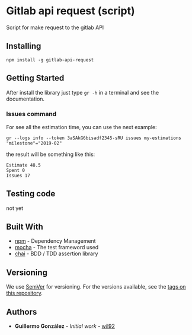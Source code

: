 # Gitlab api request (script)

Script for make request to the gitlab API


## Installing

```
npm install -g gitlab-api-request
```

## Getting Started

After install the library just type `gr -h` in a terminal and see the documentation.

### Issues command

For see all the estimation time, you can use the next example:
```
gr --logs info --token 3aSAkG6bisadf2345-sRU issues my-estimations "milestone"="2019-02"
```

the result will be something like this:
```
Estimate 48.5
Spent 0
Issues 17
```


## Testing code

not yet

## Built With

* [npm](https://www.npmjs.com/) - Dependency Management
* [mocha](https://mochajs.org/) - The test frameword used
* [chai](https://mochajs.org/) - BDD / TDD assertion library

## Versioning

We use [SemVer](http://semver.org/) for versioning. For the versions available, see the [tags on this repository](https://github.com/your/project/tags).

## Authors

* **Guillermo González** - *Initial work* - [wil92](https://github.com/wil92)
